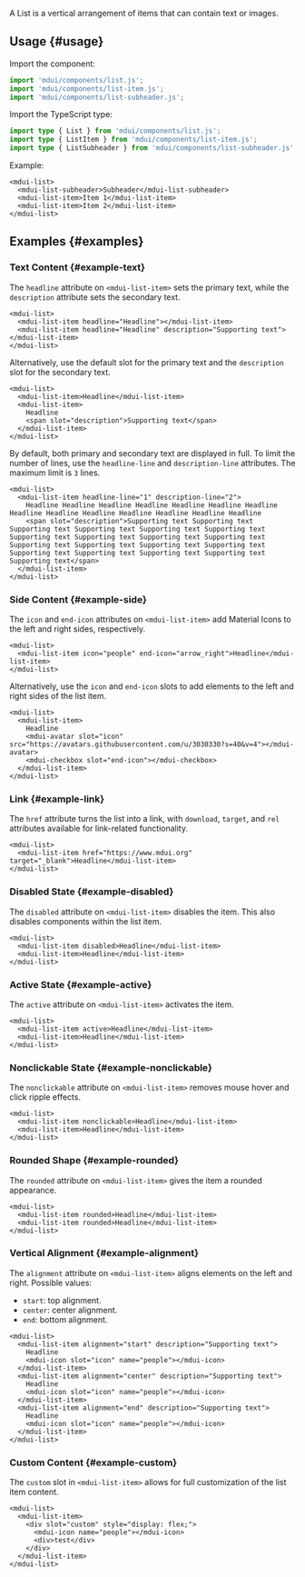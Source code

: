 A List is a vertical arrangement of items that can contain text or images.

## Usage {#usage}

Import the component:

```js
import 'mdui/components/list.js';
import 'mdui/components/list-item.js';
import 'mdui/components/list-subheader.js';
```

Import the TypeScript type:

```ts
import type { List } from 'mdui/components/list.js';
import type { ListItem } from 'mdui/components/list-item.js';
import type { ListSubheader } from 'mdui/components/list-subheader.js';
```

Example:

```html,example,playgroundId=282
<mdui-list>
  <mdui-list-subheader>Subheader</mdui-list-subheader>
  <mdui-list-item>Item 1</mdui-list-item>
  <mdui-list-item>Item 2</mdui-list-item>
</mdui-list>
```

## Examples {#examples}

### Text Content {#example-text}

The `headline` attribute on `<mdui-list-item>` sets the primary text, while the `description` attribute sets the secondary text.

```html,example,expandable,playgroundId=283
<mdui-list>
  <mdui-list-item headline="Headline"></mdui-list-item>
  <mdui-list-item headline="Headline" description="Supporting text"></mdui-list-item>
</mdui-list>
```

Alternatively, use the default slot for the primary text and the `description` slot for the secondary text.

```html,example,expandable,playgroundId=284
<mdui-list>
  <mdui-list-item>Headline</mdui-list-item>
  <mdui-list-item>
    Headline
    <span slot="description">Supporting text</span>
  </mdui-list-item>
</mdui-list>
```

By default, both primary and secondary text are displayed in full. To limit the number of lines, use the `headline-line` and `description-line` attributes. The maximum limit is `3` lines.

```html,example,expandable,playgroundId=285
<mdui-list>
  <mdui-list-item headline-line="1" description-line="2">
    Headline Headline Headline Headline Headline Headline Headline Headline Headline Headline Headline Headline Headline Headline
    <span slot="description">Supporting text Supporting text Supporting text Supporting text Supporting text Supporting text Supporting text Supporting text Supporting text Supporting text Supporting text Supporting text Supporting text Supporting text Supporting text Supporting text Supporting text Supporting text Supporting text</span>
  </mdui-list-item>
</mdui-list>
```

### Side Content {#example-side}

The `icon` and `end-icon` attributes on `<mdui-list-item>` add Material Icons to the left and right sides, respectively.

```html,example,expandable,playgroundId=286
<mdui-list>
  <mdui-list-item icon="people" end-icon="arrow_right">Headline</mdui-list-item>
</mdui-list>
```

Alternatively, use the `icon` and `end-icon` slots to add elements to the left and right sides of the list item.

```html,example,expandable,playgroundId=287
<mdui-list>
  <mdui-list-item>
    Headline
    <mdui-avatar slot="icon" src="https://avatars.githubusercontent.com/u/3030330?s=40&v=4"></mdui-avatar>
    <mdui-checkbox slot="end-icon"></mdui-checkbox>
  </mdui-list-item>
</mdui-list>
```

### Link {#example-link}

The `href` attribute turns the list into a link, with `download`, `target`, and `rel` attributes available for link-related functionality.

```html,example,expandable,playgroundId=288
<mdui-list>
  <mdui-list-item href="https://www.mdui.org" target="_blank">Headline</mdui-list-item>
</mdui-list>
```

### Disabled State {#example-disabled}

The `disabled` attribute on `<mdui-list-item>` disables the item. This also disables components within the list item.

```html,example,expandable,playgroundId=289
<mdui-list>
  <mdui-list-item disabled>Headline</mdui-list-item>
  <mdui-list-item>Headline</mdui-list-item>
</mdui-list>
```

### Active State {#example-active}

The `active` attribute on `<mdui-list-item>` activates the item.

```html,example,expandable,playgroundId=290
<mdui-list>
  <mdui-list-item active>Headline</mdui-list-item>
  <mdui-list-item>Headline</mdui-list-item>
</mdui-list>
```

### Nonclickable State {#example-nonclickable}

The `nonclickable` attribute on `<mdui-list-item>` removes mouse hover and click ripple effects.

```html,example,expandable,playgroundId=291
<mdui-list>
  <mdui-list-item nonclickable>Headline</mdui-list-item>
  <mdui-list-item>Headline</mdui-list-item>
</mdui-list>
```

### Rounded Shape {#example-rounded}

The `rounded` attribute on `<mdui-list-item>` gives the item a rounded appearance.

```html,example,expandable,playgroundId=292
<mdui-list>
  <mdui-list-item rounded>Headline</mdui-list-item>
  <mdui-list-item rounded>Headline</mdui-list-item>
</mdui-list>
```

### Vertical Alignment {#example-alignment}

The `alignment` attribute on `<mdui-list-item>` aligns elements on the left and right. Possible values:

* `start`: top alignment.
* `center`: center alignment.
* `end`: bottom alignment.

```html,example,expandable,playgroundId=293
<mdui-list>
  <mdui-list-item alignment="start" description="Supporting text">
    Headline
    <mdui-icon slot="icon" name="people"></mdui-icon>
  </mdui-list-item>
  <mdui-list-item alignment="center" description="Supporting text">
    Headline
    <mdui-icon slot="icon" name="people"></mdui-icon>
  </mdui-list-item>
  <mdui-list-item alignment="end" description="Supporting text">
    Headline
    <mdui-icon slot="icon" name="people"></mdui-icon>
  </mdui-list-item>
</mdui-list>
```

### Custom Content {#example-custom}

The `custom` slot in `<mdui-list-item>` allows for full customization of the list item content.

```html,example,expandable,playgroundId=294
<mdui-list>
  <mdui-list-item>
    <div slot="custom" style="display: flex;">
      <mdui-icon name="people"></mdui-icon>
      <div>test</div>
    </div>
  </mdui-list-item>
</mdui-list>
```
